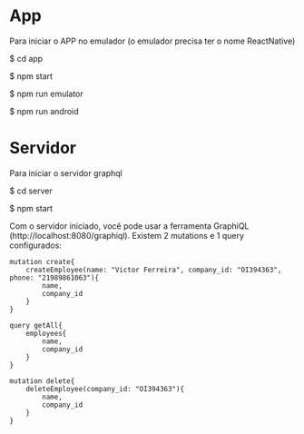 # App
Para iniciar o APP no emulador (o emulador precisa ter o nome ReactNative)

$ cd app

$ npm start

$ npm run emulator

$ npm run android

# Servidor
Para iniciar o servidor graphql

$ cd server

$ npm start

Com o servidor iniciado, você pode usar a ferramenta GraphiQL (http://localhost:8080/graphiql). Existem 2 mutations e 1 query configurados:

```
mutation create{
	createEmployee(name: "Victor Ferreira", company_id: "OI394363", phone: "21989861063"){
		name,
		company_id
	}
}

query getAll{
	employees{
		name,
		company_id
	}
}

mutation delete{
	deleteEmployee(company_id: "OI394363"){
		name,
		company_id
	}
}
```
